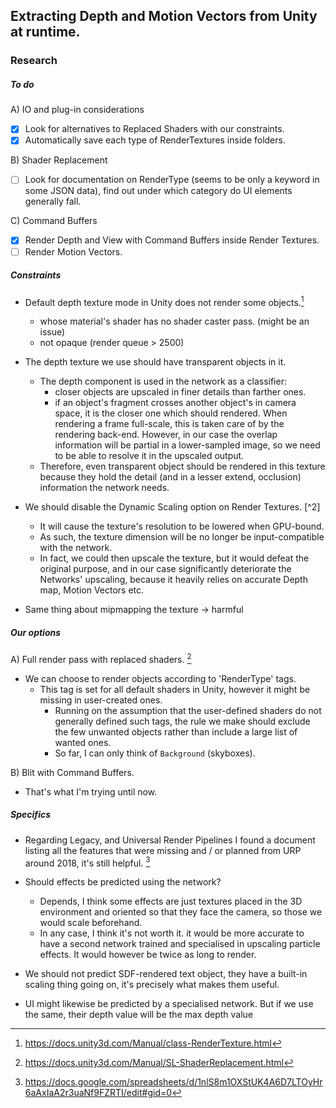 

## Extracting Depth and Motion Vectors from Unity at runtime.

### Research

##### To do

A) IO and plug-in considerations

- [x] Look for alternatives to Replaced Shaders with our constraints.
- [x] Automatically save each type of RenderTextures inside folders.

B) Shader Replacement

- [ ] Look for documentation on RenderType (seems to be only a keyword in some JSON data), find out under which category do UI elements generally fall.


C) Command Buffers
- [x] Render Depth and View with Command Buffers inside Render Textures.
- [ ] Render Motion Vectors.

##### Constraints


* Default depth texture mode in Unity does not render some objects.[^1]
	* whose material's shader has no shader caster pass. (might be an issue)
	* not opaque (render queue > 2500)


* The depth texture we use should have transparent objects in it.
  * The depth component is used in the network as a classifier:
    * closer objects are upscaled in finer details than farther ones.
    * if an object's fragment crosses another object's in camera space,
		it is the closer one which should rendered. When rendering a
		frame full-scale, this is taken care of by the rendering back-end.
		However, in our case the overlap information will be partial
		in a lower-sampled image, so we need to be able to resolve it
		in the upscaled output.
  * Therefore, even transparent object should be rendered in this texture
	because they hold the detail (and in a lesser extend, occlusion) information
	the network needs.

* We should disable the Dynamic Scaling option on Render Textures. [^2]
  * It will cause the texture's resolution to be lowered when GPU-bound.
  * As such, the texture dimension will be no longer be
input-compatible with the network.
  * In fact,  we could then upscale the texture,
but it would defeat the original purpose, and in our case significantly
deteriorate the Networks' upscaling, because it heavily relies
on accurate Depth map, Motion Vectors etc.


* Same thing about mipmapping the texture -> harmful

##### Our options


A) Full render pass with replaced shaders. [^3]

* We can choose to render objects according to 'RenderType' tags.
  * This tag is set for all default shaders in Unity, however it might be missing in user-created ones.
	* Running on the assumption that the user-defined shaders do not generally defined such tags, the rule we make should exclude the few unwanted objects rather than include a large list of wanted ones.
	* So far, I can only think of `Background` (skyboxes).

B) Blit with Command Buffers.

* That's what I'm trying until now.

##### Specifics

* Regarding Legacy,  and Universal Render Pipelines I found a document listing
all the features that were missing and / or planned from URP around 2018,
it's still helpful. [^4]


* Should effects be predicted using the network?   
  * Depends, I think some effects are just textures placed in the 3D environment
	and oriented so that they face the camera, so those we would scale beforehand.
  *  In any case, I think it's not worth it. it would be more accurate
	to have a second network trained and specialised in upscaling particle effects.
	It would however be twice as long to render.

* We should not predict SDF-rendered text object, they have a built-in scaling
thing going on, it's precisely what makes them useful.

* UI might likewise be predicted by a specialised network. But if we use
the same, their depth value will be the max depth value


[^1]: https://docs.unity3d.com/Manual/class-RenderTexture.html

[2^]: https://docs.unity3d.com/Manual/DynamicResolution.html

[^3]: https://docs.unity3d.com/Manual/SL-ShaderReplacement.html

[^4]: https://docs.google.com/spreadsheets/d/1nlS8m1OXStUK4A6D7LTOyHr6aAxIaA2r3uaNf9FZRTI/edit#gid=0
